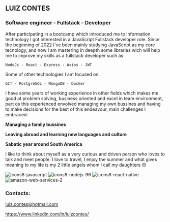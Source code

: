 ## LUIZ CONTES
### Software engineer - Fullstack - Developer

After participating in a bootcamp which introduced me to information technology I got interested in a JavaScript Fullstack developer role. Since the beginning of 2022 I`ve been mainly studying JavaScript as my core tecnology, and now I am mastering in deepth some libraries wich will help me to improve my skills as a fullstack developer such as:

`NodeJs - React - Express - Axios - JWT`

Some of other technologies I am focused on:

`GIT - PostgreSQL - MongoDB - Docker`

I have some years of working experience in other fields which makes me good at problem solving, business oriented and excel in team environment, part os this experienced envolved managing my own bussines and having to make decisions for the best of this endeavour, main challenges I embraced:

**Managing a family bussines**

**Leaving abroad and learning new languages and culture**

**Sabatic year around South America**

I like to think about myself as a very curious and driven person who loves to talk and meet people. I love to travel, I enjoy the summer and what gives meaning to my life is my 2 little angels whom I call my daughters 😊

![icons8-javascript](https://user-images.githubusercontent.com/70711596/180108380-ba286d79-d8df-453f-a860-db917e9207b0.svg)
![icons8-nodejs-96](https://user-images.githubusercontent.com/70711596/180108774-72f5539a-2720-4ca2-b9a8-4ae091f8e283.svg)
![icons8-react-native](https://user-images.githubusercontent.com/70711596/180109777-8a051cf2-3a22-4430-97c6-e34148261c63.svg)
![amazon-web-services-2](https://user-images.githubusercontent.com/70711596/180261546-f33170ab-20cd-42e6-92b3-ab5cf695cc80.svg)


### Contacts:

luiz.contes@hotmail.com

https://www.linkedin.com/in/luizcontes/

<!--
**Luizcontes/luizcontes** is a ✨ _special_ ✨ repository because its `README.md` (this file) appears on your GitHub profile.

Here are some ideas to get you started:

👋

- 🔭 I’m currently working on ...
- 🌱 I’m currently learning ...
- 👯 I’m looking to collaborate on ...
- 🤔 I’m looking for help with ...
- 💬 Ask me about ...
- 📫 How to reach me: ...
- 😄 Pronouns: ...
- ⚡ Fun fact: ...
-->
